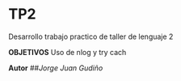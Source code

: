# TP2 
Desarrollo trabajo practico de taller de lenguaje 2

**OBJETIVOS**
Uso de nlog y try cach

**Autor**
##_Jorge Juan Gudiño_
